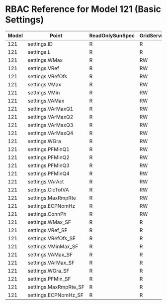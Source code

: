 # RBAC Reference for Model 121 (Basic Settings)

| Model | Point | ReadOnlySunSpec | GridServiceSunSpec | NetworkAdministratorSunSpec | SuperAdministratorSpec | 
|-------|-------|------------------|---------------------|------------------|--------------------|
| 121 | settings.ID | R | R | R | R |
| 121 | settings.L | R | R | R | R |
| 121 | settings.WMax | R | RW | R | RW |
| 121 | settings.VRef | R | RW | R | RW |
| 121 | settings.VRefOfs | R | RW | R | RW |
| 121 | settings.VMax | R | RW | R | RW |
| 121 | settings.VMin | R | RW | R | RW |
| 121 | settings.VAMax | R | RW | R | RW |
| 121 | settings.VArMaxQ1 | R | RW | R | RW |
| 121 | settings.VArMaxQ2 | R | RW | R | RW |
| 121 | settings.VArMaxQ3 | R | RW | R | RW |
| 121 | settings.VArMaxQ4 | R | RW | R | RW |
| 121 | settings.WGra | R | RW | R | RW |
| 121 | settings.PFMinQ1 | R | RW | R | RW |
| 121 | settings.PFMinQ2 | R | RW | R | RW |
| 121 | settings.PFMinQ3 | R | RW | R | RW |
| 121 | settings.PFMinQ4 | R | RW | R | RW |
| 121 | settings.VArAct | R | RW | R | RW |
| 121 | settings.ClcTotVA | R | RW | R | RW |
| 121 | settings.MaxRmpRte | R | RW | R | RW |
| 121 | settings.ECPNomHz | R | RW | R | RW |
| 121 | settings.ConnPh | R | RW | R | RW |
| 121 | settings.WMax_SF | R | R | R | R |
| 121 | settings.VRef_SF | R | R | R | R |
| 121 | settings.VRefOfs_SF | R | R | R | R |
| 121 | settings.VMinMax_SF | R | R | R | R |
| 121 | settings.VAMax_SF | R | R | R | R |
| 121 | settings.VArMax_SF | R | R | R | R |
| 121 | settings.WGra_SF | R | R | R | R |
| 121 | settings.PFMin_SF | R | R | R | R |
| 121 | settings.MaxRmpRte_SF | R | R | R | R |
| 121 | settings.ECPNomHz_SF | R | R | R | R |
